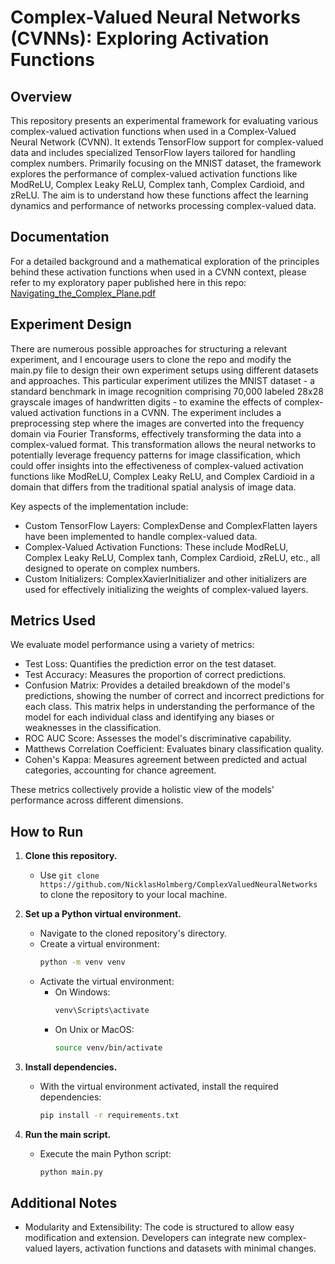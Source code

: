 # Complex-Valued Neural Networks (CVNNs): Exploring Activation Functions

## Overview
This repository presents an experimental framework for evaluating various complex-valued activation functions when used in a Complex-Valued Neural Network (CVNN). It extends TensorFlow support for complex-valued data and includes specialized TensorFlow layers tailored for handling complex numbers. Primarily focusing on the MNIST dataset, the framework explores the performance of complex-valued activation functions like ModReLU, Complex Leaky ReLU, Complex tanh, Complex Cardioid, and zReLU. The aim is to understand how these functions affect the learning dynamics and performance of networks processing complex-valued data.

## Documentation
For a detailed background and a mathematical exploration of the principles behind these activation functions when used in a CVNN context, please refer to my exploratory paper published here in this repo: [Navigating_the_Complex_Plane.pdf](https://github.com/NicklasHolmberg/ComplexValuedNeuralNetworks/blob/main/Navigating_the_Complex_Plane.pdf)

## Experiment Design
There are numerous possible approaches for structuring a relevant experiment, and I encourage users to clone the repo and modify the main.py file to design their own experiment setups using different datasets and approaches. This particular experiment utilizes the MNIST dataset - a standard benchmark in image recognition comprising 70,000 labeled 28x28 grayscale images of handwritten digits - to examine the effects of complex-valued activation functions in a CVNN. The experiment includes a preprocessing step where the images are converted into the frequency domain via Fourier Transforms, effectively transforming the data into a complex-valued format. This transformation allows the neural networks to potentially leverage frequency patterns for image classification, which could offer insights into the effectiveness of complex-valued activation functions like ModReLU, Complex Leaky ReLU, and Complex Cardioid in a domain that differs from the traditional spatial analysis of image data. 

Key aspects of the implementation include:
- Custom TensorFlow Layers: ComplexDense and ComplexFlatten layers have been implemented to handle complex-valued data.
- Complex-Valued Activation Functions: These include ModReLU, Complex Leaky ReLU, Complex tanh, Complex Cardioid, zReLU, etc., all designed to operate on complex numbers.
- Custom Initializers: ComplexXavierInitializer and other initializers are used for effectively initializing the weights of complex-valued layers.

## Metrics Used
We evaluate model performance using a variety of metrics:
- Test Loss: Quantifies the prediction error on the test dataset.
- Test Accuracy: Measures the proportion of correct predictions.
- Confusion Matrix: Provides a detailed breakdown of the model's predictions, showing the number of correct and incorrect predictions for each class. This matrix helps in understanding the performance of the model for each individual class and identifying any biases or weaknesses in the classification.
- ROC AUC Score: Assesses the model's discriminative capability.
- Matthews Correlation Coefficient: Evaluates binary classification quality.
- Cohen's Kappa: Measures agreement between predicted and actual categories, accounting for chance agreement.

These metrics collectively provide a holistic view of the models' performance across different dimensions.

## How to Run

1. **Clone this repository.**
   - Use `git clone https://github.com/NicklasHolmberg/ComplexValuedNeuralNetworks` to clone the repository to your local machine.

2. **Set up a Python virtual environment.**
   - Navigate to the cloned repository's directory.
   - Create a virtual environment: 
     ```bash
     python -m venv venv
     ```
   - Activate the virtual environment:
     - On Windows:
       ```bash
       venv\Scripts\activate
       ```
     - On Unix or MacOS:
       ```bash
       source venv/bin/activate
       ```

3. **Install dependencies.**
   - With the virtual environment activated, install the required dependencies:
     ```bash
     pip install -r requirements.txt
     ```

4. **Run the main script.**
   - Execute the main Python script:
     ```bash
     python main.py
     ```

## Additional Notes
* Modularity and Extensibility: The code is structured to allow easy modification and extension. Developers can integrate new complex-valued layers, activation functions and datasets with minimal changes.